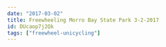 ```yaml
---
date: "2017-03-02"
title: Freewheeling Morro Bay State Park 3-2-2017
id: DUcaop7j2Qk
tags: ["freewheel-unicycling"]
---
```



